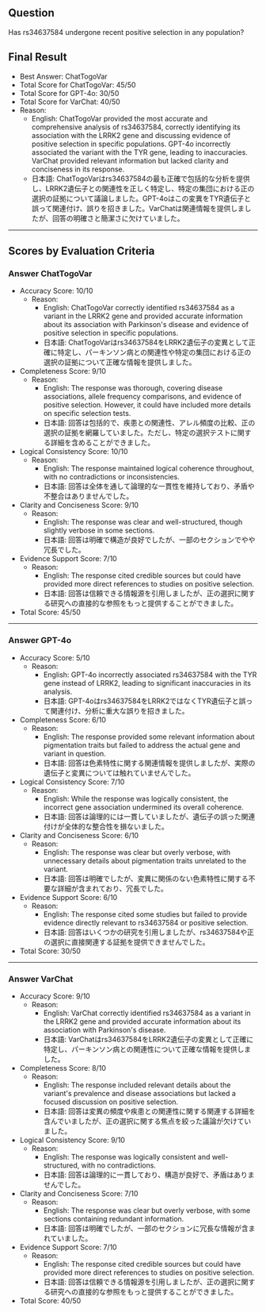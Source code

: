 ## Question

Has rs34637584 undergone recent positive selection in any population?

## Final Result

- Best Answer: ChatTogoVar
- Total Score for ChatTogoVar: 45/50
- Total Score for GPT-4o: 30/50
- Total Score for VarChat: 40/50
- Reason:
  - English: ChatTogoVar provided the most accurate and comprehensive analysis of rs34637584, correctly identifying its association with the LRRK2 gene and discussing evidence of positive selection in specific populations. GPT-4o incorrectly associated the variant with the TYR gene, leading to inaccuracies. VarChat provided relevant information but lacked clarity and conciseness in its response.
  - 日本語: ChatTogoVarはrs34637584の最も正確で包括的な分析を提供し、LRRK2遺伝子との関連性を正しく特定し、特定の集団における正の選択の証拠について議論しました。GPT-4oはこの変異をTYR遺伝子と誤って関連付け、誤りを招きました。VarChatは関連情報を提供しましたが、回答の明確さと簡潔さに欠けていました。

---

## Scores by Evaluation Criteria

### Answer ChatTogoVar
- Accuracy Score: 10/10
  - Reason: 
    - English: ChatTogoVar correctly identified rs34637584 as a variant in the LRRK2 gene and provided accurate information about its association with Parkinson's disease and evidence of positive selection in specific populations.
    - 日本語: ChatTogoVarはrs34637584をLRRK2遺伝子の変異として正確に特定し、パーキンソン病との関連性や特定の集団における正の選択の証拠について正確な情報を提供しました。
- Completeness Score: 9/10
  - Reason: 
    - English: The response was thorough, covering disease associations, allele frequency comparisons, and evidence of positive selection. However, it could have included more details on specific selection tests.
    - 日本語: 回答は包括的で、疾患との関連性、アレル頻度の比較、正の選択の証拠を網羅していました。ただし、特定の選択テストに関する詳細を含めることができました。
- Logical Consistency Score: 10/10
  - Reason: 
    - English: The response maintained logical coherence throughout, with no contradictions or inconsistencies.
    - 日本語: 回答は全体を通して論理的な一貫性を維持しており、矛盾や不整合はありませんでした。
- Clarity and Conciseness Score: 9/10
  - Reason: 
    - English: The response was clear and well-structured, though slightly verbose in some sections.
    - 日本語: 回答は明確で構造が良好でしたが、一部のセクションでやや冗長でした。
- Evidence Support Score: 7/10
  - Reason: 
    - English: The response cited credible sources but could have provided more direct references to studies on positive selection.
    - 日本語: 回答は信頼できる情報源を引用しましたが、正の選択に関する研究への直接的な参照をもっと提供することができました。
- Total Score: 45/50

---

### Answer GPT-4o
- Accuracy Score: 5/10
  - Reason: 
    - English: GPT-4o incorrectly associated rs34637584 with the TYR gene instead of LRRK2, leading to significant inaccuracies in its analysis.
    - 日本語: GPT-4oはrs34637584をLRRK2ではなくTYR遺伝子と誤って関連付け、分析に重大な誤りを招きました。
- Completeness Score: 6/10
  - Reason: 
    - English: The response provided some relevant information about pigmentation traits but failed to address the actual gene and variant in question.
    - 日本語: 回答は色素特性に関する関連情報を提供しましたが、実際の遺伝子と変異については触れていませんでした。
- Logical Consistency Score: 7/10
  - Reason: 
    - English: While the response was logically consistent, the incorrect gene association undermined its overall coherence.
    - 日本語: 回答は論理的には一貫していましたが、遺伝子の誤った関連付けが全体的な整合性を損ないました。
- Clarity and Conciseness Score: 6/10
  - Reason: 
    - English: The response was clear but overly verbose, with unnecessary details about pigmentation traits unrelated to the variant.
    - 日本語: 回答は明確でしたが、変異に関係のない色素特性に関する不要な詳細が含まれており、冗長でした。
- Evidence Support Score: 6/10
  - Reason: 
    - English: The response cited some studies but failed to provide evidence directly relevant to rs34637584 or positive selection.
    - 日本語: 回答はいくつかの研究を引用しましたが、rs34637584や正の選択に直接関連する証拠を提供できませんでした。
- Total Score: 30/50

---

### Answer VarChat
- Accuracy Score: 9/10
  - Reason: 
    - English: VarChat correctly identified rs34637584 as a variant in the LRRK2 gene and provided accurate information about its association with Parkinson's disease.
    - 日本語: VarChatはrs34637584をLRRK2遺伝子の変異として正確に特定し、パーキンソン病との関連性について正確な情報を提供しました。
- Completeness Score: 8/10
  - Reason: 
    - English: The response included relevant details about the variant's prevalence and disease associations but lacked a focused discussion on positive selection.
    - 日本語: 回答は変異の頻度や疾患との関連性に関する関連する詳細を含んでいましたが、正の選択に関する焦点を絞った議論が欠けていました。
- Logical Consistency Score: 9/10
  - Reason: 
    - English: The response was logically consistent and well-structured, with no contradictions.
    - 日本語: 回答は論理的に一貫しており、構造が良好で、矛盾はありませんでした。
- Clarity and Conciseness Score: 7/10
  - Reason: 
    - English: The response was clear but overly verbose, with some sections containing redundant information.
    - 日本語: 回答は明確でしたが、一部のセクションに冗長な情報が含まれていました。
- Evidence Support Score: 7/10
  - Reason: 
    - English: The response cited credible sources but could have provided more direct references to studies on positive selection.
    - 日本語: 回答は信頼できる情報源を引用しましたが、正の選択に関する研究への直接的な参照をもっと提供することができました。
- Total Score: 40/50